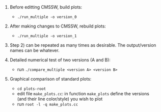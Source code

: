  1) Before editting CMSSW, build plots:
    * `./run_multiple -o version_0`

 2) After making changes to CMSSW, rebuild plots:
    * `./run_multiple -o version_1`

 3) Step 2) can be repeated as many times as desirable. The output/version names can be whatever.

 4) Detailed numerical test of two versions (A and B):
	* run `./compare_multiple <version A> <version B>`

 5) Graphical comparison of standard plots:
	* `cd plots-root`
    * edit file `make_plots.cc`: in function `make_plots` define the versions (and their line color/style) you wish to plot
    * run `root -l -q make_plots.cc`
